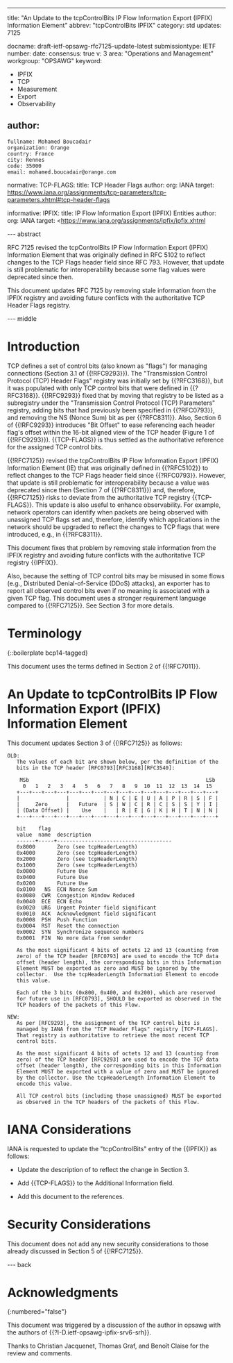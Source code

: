 ---
title: "An Update to the tcpControlBits IP Flow Information Export (IPFIX) Information Element"
abbrev: "tcpControlBits IPFIX"
category: std
updates: 7125

docname: draft-ietf-opsawg-rfc7125-update-latest
submissiontype: IETF
number:
date:
consensus: true
v: 3
area: "Operations and Management"
workgroup: "OPSAWG"
keyword:
 - IPFIX
 - TCP
 - Measurement
 - Export
 - Observability

author:
 -
    fullname: Mohamed Boucadair
    organization: Orange
    country: France
    city: Rennes
    code: 35000
    email: mohamed.boucadair@orange.com

normative:
  TCP-FLAGS:
    title: TCP Header Flags
    author:
      org: IANA
    target: https://www.iana.org/assignments/tcp-parameters/tcp-parameters.xhtml#tcp-header-flags

informative:
  IPFIX:
    title: IP Flow Information Export (IPFIX) Entities
    author:
      org: IANA
    target: <https://www.iana.org/assignments/ipfix/ipfix.xhtml

--- abstract

   RFC 7125 revised the tcpControlBits IP Flow Information Export
   (IPFIX) Information Element that was originally defined in RFC 5102
   to reflect changes to the TCP Flags header field since RFC 793.
   However, that update is still problematic for interoperability
   because some flag values were deprecated since then.

   This document updates RFC 7125 by removing stale information from the
   IPFIX registry and avoiding future conflicts with the authoritative
   TCP Header Flags registry.

--- middle

#  Introduction

   TCP defines a set of control bits (also known as "flags") for
   managing connections (Section 3.1 of {{!RFC9293}}). The "Transmission Control Protocol (TCP)
   Header Flags" registry was initially set by {{?RFC3168}}, but it was
   populated with only TCP control bits that were defined in {{?RFC3168}}.
   {{!RFC9293}} fixed that by moving that registry to be listed as a
   subregistry under the "Transmission Control Protocol (TCP)
   Parameters" registry, adding bits that had previously been specified
   in {{?RFC0793}}, and removing the NS (Nonce Sum) bit as per {{?RFC8311}}.
   Also, Section 6 of {{!RFC9293}} introduces "Bit Offset" to ease referencing each
   header flag's offset within the 16-bit aligned view of the TCP header
   (Figure 1 of {{!RFC9293}}).  {{TCP-FLAGS}} is thus settled as the
   authoritative reference for the assigned TCP control bits.

   {{!RFC7125}} revised the tcpControlBits IP Flow Information Export
   (IPFIX) Information Element (IE) that was originally defined in
   {{?RFC5102}} to reflect changes to the TCP Flags header field since
   {{?RFC0793}}.  However, that update is still problematic for
   interoperability because a value was deprecated since then (Section 7
   of {{?RFC8311}}) and, therefore, {{!RFC7125}} risks to deviate from the
   authoritative TCP registry {{TCP-FLAGS}}. This update is also useful
   to enhance observability. For example, network operators can identify
   when packets are being observed with unassigned TCP flags set and,
   therefore, identify which applications in the network should be upgraded
   to reflect the changes to TCP flags that were introduced, e.g., in {{?RFC8311}}.

   This document fixes that problem by removing stale information from
   the IPFIX registry and avoiding future conflicts with the
   authoritative TCP registry {{IPFIX}}.

   Also, because the setting of TCP control bits may be misused in some
   flows (e.g., Distributed Denial-of-Service (DDoS) attacks), an exporter
   has to report all observed control bits even if no meaning is associated
   with a given TCP flag. This document uses a stronger requirement language
   compared to {{!RFC7125}}.  See Section 3 for more details.

#  Terminology

{::boilerplate bcp14-tagged}

   This document uses the terms defined in Section 2 of {{!RFC7011}}.

#  An Update to tcpControlBits IP Flow Information Export (IPFIX) Information Element

   This document updates Section 3 of {{!RFC7125}} as follows:

~~~~
OLD:
   The values of each bit are shown below, per the definition of the
   bits in the TCP header [RFC0793][RFC3168][RFC3540]:

    MSb                                                         LSb
     0   1   2   3   4   5   6   7   8   9  10  11  12  13  14  15
   +---+---+---+---+---+---+---+---+---+---+---+---+---+---+---+---+
   |               |           | N | C | E | U | A | P | R | S | F |
   |     Zero      |   Future  | S | W | C | R | C | S | S | Y | I |
   | (Data Offset) |    Use    |   | R | E | G | K | H | T | N | N |
   +---+---+---+---+---+---+---+---+---+---+---+---+---+---+---+---+

   bit    flag
   value  name  description
   ------+-----+-------------------------------------
   0x8000       Zero (see tcpHeaderLength)
   0x4000       Zero (see tcpHeaderLength)
   0x2000       Zero (see tcpHeaderLength)
   0x1000       Zero (see tcpHeaderLength)
   0x0800       Future Use
   0x0400       Future Use
   0x0200       Future Use
   0x0100   NS  ECN Nonce Sum
   0x0080  CWR  Congestion Window Reduced
   0x0040  ECE  ECN Echo
   0x0020  URG  Urgent Pointer field significant
   0x0010  ACK  Acknowledgment field significant
   0x0008  PSH  Push Function
   0x0004  RST  Reset the connection
   0x0002  SYN  Synchronize sequence numbers
   0x0001  FIN  No more data from sender

   As the most significant 4 bits of octets 12 and 13 (counting from
   zero) of the TCP header [RFC0793] are used to encode the TCP data
   offset (header length), the corresponding bits in this Information
   Element MUST be exported as zero and MUST be ignored by the
   collector.  Use the tcpHeaderLength Information Element to encode
   this value.

   Each of the 3 bits (0x800, 0x400, and 0x200), which are reserved
   for future use in [RFC0793], SHOULD be exported as observed in the
   TCP headers of the packets of this Flow.
~~~~

~~~~
NEW:
   As per [RFC9293], the assignment of the TCP control bits is
   managed by IANA from the "TCP Header Flags" registry [TCP-FLAGS].
   That registry is authoritative to retrieve the most recent TCP
   control bits.

   As the most significant 4 bits of octets 12 and 13 (counting from
   zero) of the TCP header [RFC9293] are used to encode the TCP data
   offset (header length), the corresponding bits in this Information
   Element MUST be exported with a value of zero and MUST be ignored
   by the collector. Use the tcpHeaderLength Information Element to
   encode this value.

   All TCP control bits (including those unassigned) MUST be exported
   as observed in the TCP headers of the packets of this Flow.
~~~~


#  IANA Considerations

   IANA is requested to update the "tcpControlBits" entry of the {{IPFIX}}
   as follows:

   *  Update the description of to reflect the change in Section 3.

   *  Add {{TCP-FLAGS}} to the Additional Information field.

   *  Add this document to the references.

# Security Considerations

   This document does not add any new security considerations to those
   already discussed in Section 5 of {{!RFC7125}}.

--- back

# Acknowledgments
{:numbered="false"}

   This document was triggered by a discussion of the author in opsawg with the
   authors of {{?I-D.ietf-opsawg-ipfix-srv6-srh}}.

   Thanks to Christian Jacquenet, Thomas Graf, and Benoît Claise for the
   review and comments.

